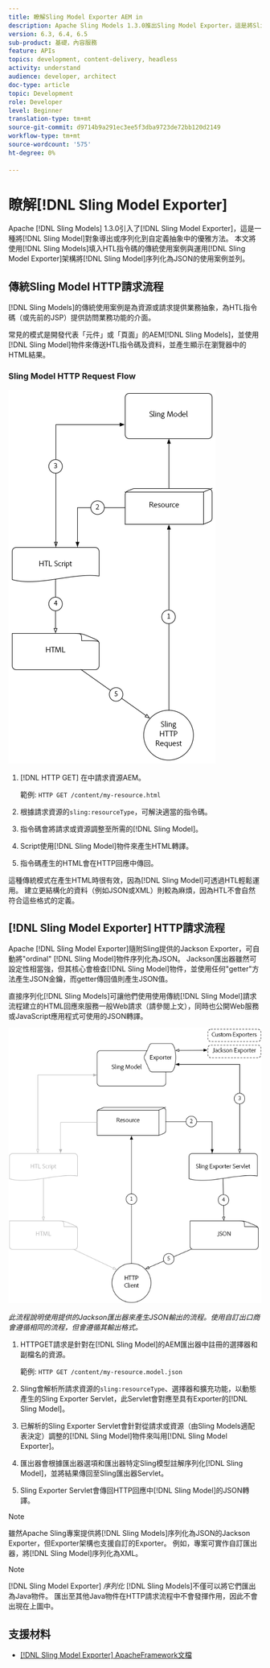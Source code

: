 ```yaml
---
title: 瞭解Sling Model Exporter AEM in
description: Apache Sling Models 1.3.0推出Sling Model Exporter，這是將Sling Model物件匯出或序列化為自訂抽象化的優雅方式。 本文並列使用Sling Models填入HTL指令碼的傳統使用案例，以及運用Sling Model Exporter架構將Sling Model序列化為JSON。
version: 6.3, 6.4, 6.5
sub-product: 基礎，內容服務
feature: APIs
topics: development, content-delivery, headless
activity: understand
audience: developer, architect
doc-type: article
topic: Development
role: Developer
level: Beginner
translation-type: tm+mt
source-git-commit: d9714b9a291ec3ee5f3dba9723de72bb120d2149
workflow-type: tm+mt
source-wordcount: '575'
ht-degree: 0%

---
```



# 瞭解[!DNL Sling Model Exporter]

Apache [!DNL Sling Models] 1.3.0引入了[!DNL Sling Model Exporter]，這是一種將[!DNL Sling Model]對象導出或序列化到自定義抽象中的優雅方法。 本文將使用[!DNL Sling Models]填入HTL指令碼的傳統使用案例與運用[!DNL Sling Model Exporter]架構將[!DNL Sling Model]序列化為JSON的使用案例並列。

## 傳統Sling Model HTTP請求流程

[!DNL Sling Models]的傳統使用案例是為資源或請求提供業務抽象，為HTL指令碼（或先前的JSP）提供訪問業務功能的介面。

常見的模式是開發代表「元件」或「頁面」的AEM[!DNL Sling Models]，並使用[!DNL Sling Model]物件來傳送HTL指令碼及資料，並產生顯示在瀏覽器中的HTML結果。

### Sling Model HTTP Request Flow

![Sling Model Request Flow](./assets/understand-sling-model-exporter/sling-model-request-flow.png)

1. [!DNL HTTP GET] 在中請求資源AEM。

   範例: `HTTP GET /content/my-resource.html`

1. 根據請求資源的`sling:resourceType`，可解決適當的指令碼。

1. 指令碼會將請求或資源調整至所需的[!DNL Sling Model]。

1. Script使用[!DNL Sling Model]物件來產生HTML轉譯。

1. 指令碼產生的HTML會在HTTP回應中傳回。

這種傳統模式在產生HTML時很有效，因為[!DNL Sling Model]可透過HTL輕鬆運用。 建立更結構化的資料（例如JSON或XML）則較為麻煩，因為HTL不會自然符合這些格式的定義。

## [!DNL Sling Model Exporter] HTTP請求流程

Apache [!DNL Sling Model Exporter]隨附Sling提供的Jackson Exporter，可自動將&quot;ordinal&quot; [!DNL Sling Model]物件序列化為JSON。 Jackson匯出器雖然可設定性相當強，但其核心會檢查[!DNL Sling Model]物件，並使用任何&quot;getter&quot;方法產生JSON金鑰，而getter傳回值則產生JSON值。

直接序列化[!DNL Sling Models]可讓他們使用使用傳統[!DNL Sling Model]請求流程建立的HTML回應來服務一般Web請求（請參閱上文），同時也公開Web服務或JavaScript應用程式可使用的JSON轉譯。

![Sling Model Exporter HTTP請求流程](./assets/understand-sling-model-exporter/sling-model-exporter-request-flow.png)

*此流程說明使用提供的Jackson匯出器來產生JSON輸出的流程。使用自訂出口商會遵循相同的流程，但會遵循其輸出格式。*

1. HTTPGET請求是針對在[!DNL Sling Model]的AEM匯出器中註冊的選擇器和副檔名的資源。

   範例: `HTTP GET /content/my-resource.model.json`

1. Sling會解析所請求資源的`sling:resourceType`、選擇器和擴充功能，以動態產生的Sling Exporter Servlet，此Servlet會對應至具有Exporter的[!DNL Sling Model]。
1. 已解析的Sling Exporter Servlet會針對從請求或資源（由Sling Models適配表決定）調整的[!DNL Sling Model]物件來叫用[!DNL Sling Model Exporter]。
1. 匯出器會根據匯出器選項和匯出器特定Sling模型註解序列化[!DNL Sling Model]，並將結果傳回至Sling匯出器Servlet。
1. Sling Exporter Servlet會傳回HTTP回應中[!DNL Sling Model]的JSON轉譯。

>[!NOTE]
>
>雖然Apache Sling專案提供將[!DNL Sling Models]序列化為JSON的Jackson Exporter，但Exporter架構也支援自訂的Exporter。 例如，專案可實作自訂匯出器，將[!DNL Sling Model]序列化為XML。

>[!NOTE]
>
>[!DNL Sling Model Exporter] *序列化* [!DNL Sling Models]不僅可以將它們匯出為Java物件。 匯出至其他Java物件在HTTP請求流程中不會發揮作用，因此不會出現在上圖中。

## 支援材料

* [ [!DNL Sling Model Exporter] ApacheFramework文檔](https://sling.apache.org/documentation/bundles/models.html#exporter-framework-since-130)
